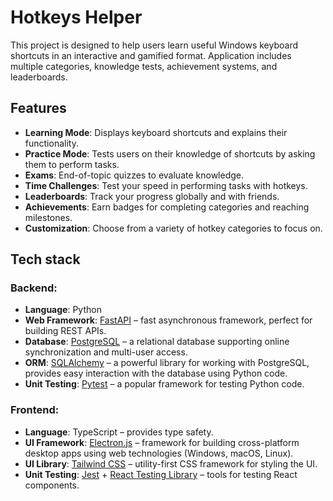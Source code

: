 # Hotkeys Helper
This project is designed to help users learn useful Windows keyboard shortcuts in an interactive and gamified format. Application includes multiple categories, knowledge tests, achievement systems, and leaderboards.

## Features
- **Learning Mode**: Displays keyboard shortcuts and explains their functionality.
- **Practice Mode**: Tests users on their knowledge of shortcuts by asking them to perform tasks.
- **Exams**: End-of-topic quizzes to evaluate knowledge.
- **Time Challenges**: Test your speed in performing tasks with hotkeys.
- **Leaderboards**: Track your progress globally and with friends.
- **Achievements**: Earn badges for completing categories and reaching milestones.
- **Customization**: Choose from a variety of hotkey categories to focus on.

## Tech stack

### Backend:
- **Language**: Python
- **Web Framework**: [FastAPI](https://fastapi.tiangolo.com/) – fast asynchronous framework, perfect for building REST APIs.
- **Database**: [PostgreSQL](https://www.postgresql.org/) – a relational database supporting online synchronization and multi-user access.
- **ORM**: [SQLAlchemy](https://www.sqlalchemy.org/) – a powerful library for working with PostgreSQL, provides easy interaction with the database using Python code.
- **Unit Testing**: [Pytest](https://pytest.org/) – a popular framework for testing Python code.

### Frontend:
- **Language**: TypeScript – provides type safety.
- **UI Framework**: [Electron.js](https://www.electronjs.org/) – framework for building cross-platform desktop apps using web technologies (Windows, macOS, Linux).
- **UI Library**: [Tailwind CSS](https://tailwindcss.com/) – utility-first CSS framework for styling the UI.
- **Unit Testing**: [Jest](https://jestjs.io/) + [React Testing Library](https://testing-library.com/docs/react-testing-library/intro/) – tools for testing React components.

